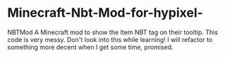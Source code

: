 # Minecraft-Nbt-Mod-for-hypixel-
NBTMod A Minecraft mod to show the Item NBT tag on their tooltip.  This code is very messy. Don't look into this while learning! I will refactor to something more decent when I get some time, promised.
